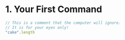 # 1. Your First Command

```script.js
// This is a comment that the computer will ignore. 
// It is for your eyes only!
"cake".length
```
